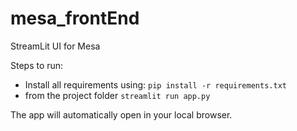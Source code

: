 # mesa_frontEnd
StreamLit UI for Mesa

Steps to run:

- Install all requirements using: `pip install -r requirements.txt`
- from the project folder `streamlit run app.py`

The app will automatically open in your local browser.
